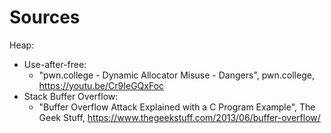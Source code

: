 # Sources

Heap:
* Use-after-free:
    - "pwn.college - Dynamic Allocator Misuse - Dangers", pwn.college, https://youtu.be/Cr9IeGQxFoc
* Stack Buffer Overflow:
    - "Buffer Overflow Attack Explained with a C Program Example", The Geek Stuff, https://www.thegeekstuff.com/2013/06/buffer-overflow/
